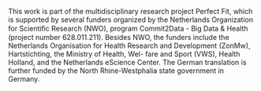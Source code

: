 This work is part of the multidisciplinary research project Perfect Fit, which is supported by several funders organized by the Netherlands Organization for Scientiﬁc Research (NWO), program Commit2Data - Big Data & Health (project number 628.011.211). Besides NWO, the funders include the Netherlands Organisation for Health Research and Development (ZonMw), Hartstichting, the Ministry of Health, Wel- fare and Sport (VWS), Health Holland, and the Netherlands eScience Center. The German translation is further funded by the North Rhine-Westphalia state government in Germany.


